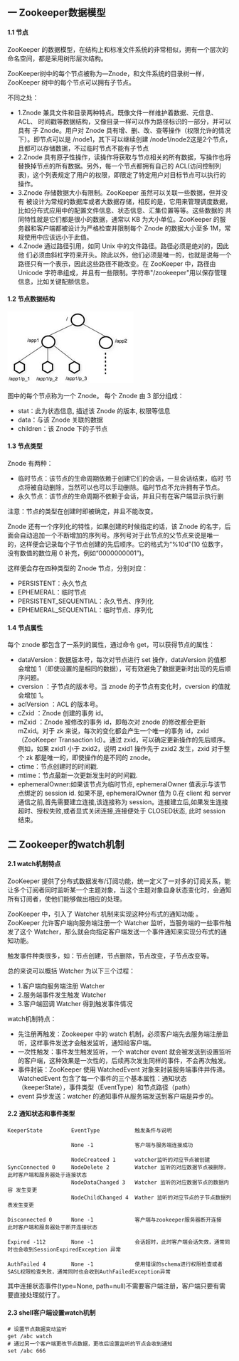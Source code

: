## 一 Zookeeper数据模型

#### 1.1 节点

ZooKeeper 的数据模型，在结构上和标准文件系统的非常相似，拥有一个层次的命名空间，都是采用树形层次结构。  

ZooKeeper树中的每个节点被称为—Znode，和文件系统的目录树一样，ZooKeeper 树中的每个节点可以拥有子节点。  

不同之处：
- 1.Znode 兼具文件和目录两种特点。既像文件一样维护着数据、元信息、ACL、 时间戳等数据结构，又像目录一样可以作为路径标识的一部分，并可以具有 子 Znode。用户对 Znode 具有增、删、改、查等操作（权限允许的情况下）。即节点可以是 /node1，其下可以继续创建 /node1/node2这是2个节点，且都可以存储数据，不过临时节点不能有子节点
- 2.Znode 具有原子性操作，读操作将获取与节点相关的所有数据，写操作也将 替换掉节点的所有数据。另外，每一个节点都拥有自己的 ACL(访问控制列表)，这个列表规定了用户的权限，即限定了特定用户对目标节点可以执行的操作。
- 3.Znode 存储数据大小有限制。ZooKeeper 虽然可以关联一些数据，但并没有 被设计为常规的数据库或者大数据存储，相反的是，它用来管理调度数据， 比如分布式应用中的配置文件信息、状态信息、汇集位置等等。这些数据的 共同特性就是它们都是很小的数据，通常以 KB 为大小单位。ZooKeeper 的服 务器和客户端都被设计为严格检查并限制每个 Znode 的数据大小至多 1M，常规使用中应该远小于此值。
- 4.Znode 通过路径引用，如同 Unix 中的文件路径。路径必须是绝对的，因此他 们必须由斜杠字符来开头。除此以外，他们必须是唯一的，也就是说每一个 路径只有一个表示，因此这些路径不能改变。在 ZooKeeper 中，路径由 Unicode 字符串组成，并且有一些限制。字符串"/zookeeper"用以保存管理 信息，比如关键配额信息。

#### 1.2 节点数据结构 

![](../images/bigdata/zookeeper-2.png)

图中的每个节点称为一个 Znode。 每个 Znode 由 3 部分组成：
- stat：此为状态信息, 描述该 Znode 的版本, 权限等信息
- data：与该 Znode 关联的数据
- children：该 Znode 下的子节点

#### 1.3 节点类型  

Znode 有两种：
- 临时节点：该节点的生命周期依赖于创建它们的会话，一旦会话结束，临时 节点将被自动删除，当然可以也可以手动删除。临时节点不允许拥有子节点。
- 永久节点：该节点的生命周期不依赖于会话，并且只有在客户端显示执行删

注意：节点的类型在创建时即被确定，并且不能改变。

Znode 还有一个序列化的特性，如果创建的时候指定的话，该 Znode 的名字，后面会自动追加一个不断增加的序列号。序列号对于此节点的父节点来说是唯一
的，这样便会记录每个子节点创建的先后顺序。它的格式为“%10d”(10 位数字，没有数值的数位用 0 补充，例如“0000000001”)。

这样便会存在四种类型的 Znode 节点，分别对应：
- PERSISTENT：永久节点
- EPHEMERAL：临时节点
- PERSISTENT_SEQUENTIAL：永久节点、序列化
- EPHEMERAL_SEQUENTIAL：临时节点、序列化

#### 1.4 节点属性

每个 znode 都包含了一系列的属性，通过命令 get，可以获得节点的属性：
- dataVersion：数据版本号，每次对节点进行 set 操作，dataVersion 的值都会增加 1（即使设置的是相同的数据），可有效避免了数据更新时出现的先后顺序问题。
- cversion ：子节点的版本号。当 znode 的子节点有变化时，cversion 的值就会增加 1。
- aclVersion ：ACL 的版本号。
- cZxid ：Znode 创建的事务 id。
- mZxid	：Znode 被修改的事务 id，即每次对 znode 的修改都会更新 mZxid。对于 zk 来说，每次的变化都会产生一个唯一的事务 id，zxid（ZooKeeper Transaction Id）。通过 zxid，可以确定更新操作的先后顺序。例如，如果 zxid1 小于 zxid2，说明 zxid1 操作先于 zxid2 发生，zxid 对于整个 zk 都是唯一的，即使操作的是不同的 znode。
- ctime：节点创建时的时间戳.
- mtime：节点最新一次更新发生时的时间戳.
- ephemeralOwner:如果该节点为临时节点, ephemeralOwner 值表示与该节点绑定的 session id. 如果不是, ephemeralOwner 值为 0.在 client 和 server 通信之前,首先需要建立连接,该连接称为 session。连接建立后,如果发生连接超时、授权失败,或者显式关闭连接,连接便处于 CLOSED状态, 此时 session 结束。

## 二 Zookeeper的watch机制

#### 2.1 watch机制特点

ZooKeeper 提供了分布式数据发布/订阅功能，统一定义了一对多的订阅关系，能让多个订阅者同时监听某一个主题对象，当这个主题对象自身状态变化时，会通知所有订阅者，使他们能够做出相应的处理。  

ZooKeeper 中，引入了 Watcher 机制来实现这种分布式的通知功能 。ZooKeeper 允许客户端向服务端注册一个 Watcher 监听，当服务端的一些事件触发了这个 Watcher，那么就会向指定客户端发送一个事件通知来实现分布式的通知功能。  

触发事件种类很多，如：节点创建，节点删除，节点改变，子节点改变等。

总的来说可以概括 Watcher 为以下三个过程：
- 1.客户端向服务端注册 Watcher
- 2.服务端事件发生触发 Watcher
- 3.客户端回调 Watcher 得到触发事件情况

watch机制特点：
- 先注册再触发：Zookeeper 中的 watch 机制，必须客户端先去服务端注册监听，这样事件发送才会触发监听，通知给客户端。
- 一次性触发：事件发生触发监听，一个 watcher event 就会被发送到设置监听的客户端，这种效果是一次性的，后续再次发生同样的事件，不会再次触发。
- 事件封装：ZooKeeper 使用 WatchedEvent 对象来封装服务端事件并传递。WatchedEvent 包含了每一个事件的三个基本属性：通知状态（keeperState），事件类型（EventType）和节点路径（path）
- event 异步发送：watcher 的通知事件从服务端发送到客户端是异步的。

#### 2.2 通知状态和事件类型  
```
KeeperState         EventType           触发条件与说明

	                None -1             客户端与服务端连接成功

                    NodeCreateed 1      watcher监听的对应节点被创建           
SyncConnected 0     NodeDelete 2        Watcher 监听的对应数据节点被删除，此时客户端和服务器处于连接状态      
                    NodeDataChanged 3   Watcher 监听的对应数据节点的数据内容 发生变更	
                    NodeChildChanged 4  Wather 监听的对应节点的子节点数据列表发生变更

Disconnected 0      None -1             客户端与zookeeper服务器断开连接	此时客户端和服务器处于断开连接状态	
		
Expired -112	    None -1             会话超时，此时客户端会话失效，通常同时也会收到SessionExpiredException 异常     
	
AuthFailed 4        None -1             使用错误的schema进行权限检查或者SASL权限检查失败，通常同时也会收到AuthFailedException异常
``` 

其中连接状态事件(type=None, path=null)不需要客户端注册，客户端只要有需要直接处理就行了。  

#### 2.3 shell客户端设置watch机制

```
# 设置节点数据变动监听
get /abc watch
# 通过另一个客户端更改节点数据，更改后设置监听的节点会收到通知
set /abc 666
```